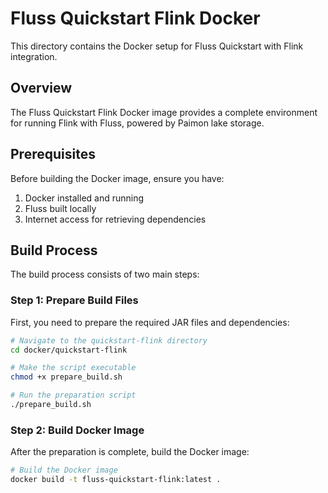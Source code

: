 # Fluss Quickstart Flink Docker

This directory contains the Docker setup for Fluss Quickstart with Flink integration.

## Overview

The Fluss Quickstart Flink Docker image provides a complete environment for running Flink with Fluss, powered by Paimon lake storage.

## Prerequisites

Before building the Docker image, ensure you have:

1. Docker installed and running
2. Fluss built locally
3. Internet access for retrieving dependencies

## Build Process

The build process consists of two main steps:

### Step 1: Prepare Build Files

First, you need to prepare the required JAR files and dependencies:

```bash
# Navigate to the quickstart-flink directory
cd docker/quickstart-flink

# Make the script executable
chmod +x prepare_build.sh

# Run the preparation script
./prepare_build.sh
```

### Step 2: Build Docker Image

After the preparation is complete, build the Docker image:

```bash
# Build the Docker image
docker build -t fluss-quickstart-flink:latest .
```

